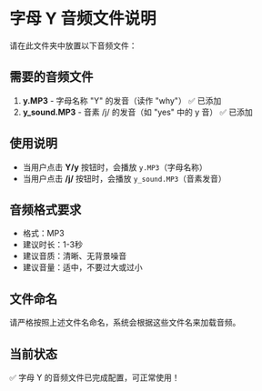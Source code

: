 # 字母 Y 音频文件说明

请在此文件夹中放置以下音频文件：

## 需要的音频文件

1. **y.MP3** - 字母名称 "Y" 的发音（读作 "why"） ✅ 已添加
2. **y_sound.MP3** - 音素 /j/ 的发音（如 "yes" 中的 y 音） ✅ 已添加

## 使用说明

- 当用户点击 **Y/y** 按钮时，会播放 `y.MP3`（字母名称）
- 当用户点击 **/j/** 按钮时，会播放 `y_sound.MP3`（音素发音）

## 音频格式要求

- 格式：MP3
- 建议时长：1-3秒
- 建议音质：清晰、无背景噪音
- 建议音量：适中，不要过大或过小

## 文件命名

请严格按照上述文件名命名，系统会根据这些文件名来加载音频。

## 当前状态

✅ 字母 Y 的音频文件已完成配置，可正常使用！ 